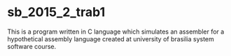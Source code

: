 # sb_2015_2_trab1
This is a program written in C language which simulates an assembler for a hypothetical assembly language created at university of brasilia system software course.

